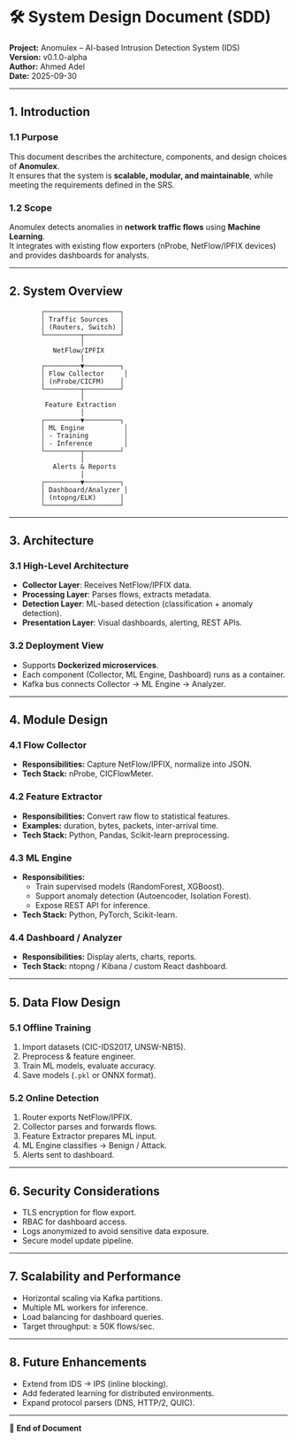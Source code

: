 # 🛠️ System Design Document (SDD)  
**Project:** Anomulex – AI-based Intrusion Detection System (IDS)  
**Version:** v0.1.0-alpha  
**Author:** Ahmed Adel  
**Date:** 2025-09-30  

---

## 1. Introduction

### 1.1 Purpose
This document describes the architecture, components, and design choices of **Anomulex**.  
It ensures that the system is **scalable, modular, and maintainable**, while meeting the requirements defined in the SRS.  

### 1.2 Scope
Anomulex detects anomalies in **network traffic flows** using **Machine Learning**.  
It integrates with existing flow exporters (nProbe, NetFlow/IPFIX devices) and provides dashboards for analysts.  

---

## 2. System Overview

            ┌───────────────────┐
            │ Traffic Sources   │
            │ (Routers, Switch) │
            └─────────┬─────────┘
                      │
               NetFlow/IPFIX
                      │
            ┌─────────▼─────────┐
            │ Flow Collector     │
            │ (nProbe/CICFM)    │
            └─────────┬─────────┘
                      │
             Feature Extraction
                      │
            ┌─────────▼─────────┐
            │ ML Engine          │
            │ - Training         │
            │ - Inference        │
            └─────────┬─────────┘
                      │
               Alerts & Reports
                      │
            ┌─────────▼─────────┐
            │ Dashboard/Analyzer │
            │ (ntopng/ELK)      │
            └───────────────────┘

---

## 3. Architecture

### 3.1 High-Level Architecture
- **Collector Layer**: Receives NetFlow/IPFIX data.  
- **Processing Layer**: Parses flows, extracts metadata.  
- **Detection Layer**: ML-based detection (classification + anomaly detection).  
- **Presentation Layer**: Visual dashboards, alerting, REST APIs.  

### 3.2 Deployment View
- Supports **Dockerized microservices**.  
- Each component (Collector, ML Engine, Dashboard) runs as a container.  
- Kafka bus connects Collector → ML Engine → Analyzer.  

---

## 4. Module Design

### 4.1 Flow Collector
- **Responsibilities:** Capture NetFlow/IPFIX, normalize into JSON.  
- **Tech Stack:** nProbe, CICFlowMeter.  

### 4.2 Feature Extractor
- **Responsibilities:** Convert raw flow to statistical features.  
- **Examples:** duration, bytes, packets, inter-arrival time.  
- **Tech Stack:** Python, Pandas, Scikit-learn preprocessing.  

### 4.3 ML Engine
- **Responsibilities:**  
  - Train supervised models (RandomForest, XGBoost).  
  - Support anomaly detection (Autoencoder, Isolation Forest).  
  - Expose REST API for inference.  
- **Tech Stack:** Python, PyTorch, Scikit-learn.  

### 4.4 Dashboard / Analyzer
- **Responsibilities:** Display alerts, charts, reports.  
- **Tech Stack:** ntopng / Kibana / custom React dashboard.  

---

## 5. Data Flow Design

### 5.1 Offline Training
1. Import datasets (CIC-IDS2017, UNSW-NB15).  
2. Preprocess & feature engineer.  
3. Train ML models, evaluate accuracy.  
4. Save models (`.pkl` or ONNX format).  

### 5.2 Online Detection
1. Router exports NetFlow/IPFIX.  
2. Collector parses and forwards flows.  
3. Feature Extractor prepares ML input.  
4. ML Engine classifies → Benign / Attack.  
5. Alerts sent to dashboard.  

---

## 6. Security Considerations
- TLS encryption for flow export.  
- RBAC for dashboard access.  
- Logs anonymized to avoid sensitive data exposure.  
- Secure model update pipeline.  

---

## 7. Scalability and Performance
- Horizontal scaling via Kafka partitions.  
- Multiple ML workers for inference.  
- Load balancing for dashboard queries.  
- Target throughput: ≥ 50K flows/sec.  

---

## 8. Future Enhancements
- Extend from IDS → IPS (inline blocking).  
- Add federated learning for distributed environments.  
- Expand protocol parsers (DNS, HTTP/2, QUIC).  

---

📌 **End of Document**
